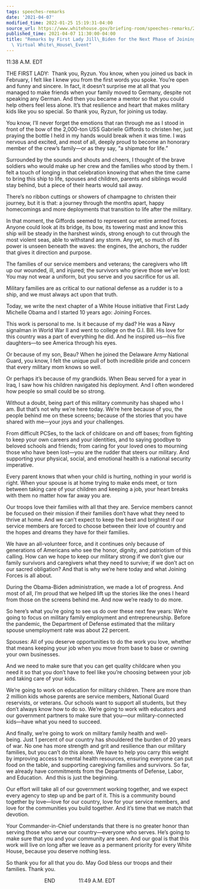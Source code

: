 ```yaml
---
tags: speeches-remarks
date: '2021-04-07'
modified_time: 2022-01-25 15:19:31-04:00
source_url: https://www.whitehouse.gov/briefing-room/speeches-remarks/2021/04/07/remarks-by-first-lady-jill-biden-for-the-next-phase-of-joining-forces-in-virtual-white-house-event/
published_time: 2021-04-07 11:30:00-04:00
title: "Remarks by First Lady Jill\_Biden for the Next Phase of Joining Forces in\
  \ Virtual White\_House\_Event"
---
```

 
11:38 A.M. EDT

THE FIRST LADY:  Thank you, Ryzun. You know, when you joined us back in
February, I felt like I knew you from the first words you spoke. You’re
open and funny and sincere. In fact, it doesn’t surprise me at all that
you managed to make friends when your family moved to Germany, despite
not speaking any German. And then you became a mentor so that you could
help others feel less alone. It’s that resilience and heart that makes
military kids like you so special. So thank you, Ryzun, for joining us
today.

You know, I’ll never forget the emotions that ran through me as I stood
in front of the bow of the 2,000-ton USS Gabrielle Giffords to christen
her, just praying the bottle I held in my hands would break when it was
time. I was nervous and excited, and most of all, deeply proud to become
an honorary member of the crew’s family—or as they say, “a shipmate for
life.”

Surrounded by the sounds and shouts and cheers, I thought of the brave
soldiers who would make up her crew and the families who stood by them.
I felt a touch of longing in that celebration knowing that when the time
came to bring this ship to life, spouses and children, parents and
siblings would stay behind, but a piece of their hearts would sail away.

There’s no ribbon cuttings or showers of champagne to christen their
journey, but it is that: a journey through the months apart, happy
homecomings and more deployments that transition to life after the
military.

In that moment, the Giffords seemed to represent our entire armed
forces. Anyone could look at its bridge, its bow, its towering mast and
know this ship will be steady in the harshest winds, strong enough to
cut through the most violent seas, able to withstand any storm. Any yet,
so much of its power is unseen beneath the waves: the engines, the
anchors, the rudder that gives it direction and purpose. 

The families of our service members and veterans; the caregivers who
lift up our wounded, ill, and injured; the survivors who grieve those
we’ve lost: You may not wear a uniform, but you serve and you sacrifice
for us all.

Military families are as critical to our national defense as a rudder is
to a ship, and we must always act upon that truth. 

Today, we write the next chapter of a White House initiative that First
Lady Michelle Obama and I started 10 years ago: Joining Forces.

This work is personal to me. Is it because of my dad? He was a Navy
signalman in World War II and went to college on the G.I. Bill. His love
for this country was a part of everything he did. And he inspired us—his
five daughters—to see America through his eyes.

Or because of my son, Beau? When he joined the Delaware Army National
Guard, you know, I felt the unique pull of both incredible pride and
concern that every military mom knows so well. 

Or perhaps it’s because of my grandkids. When Beau served for a year in
Iraq, I saw how his children navigated his deployment. And I often
wondered how people so small could be so strong.

Without a doubt, being part of this military community has shaped who I
am. But that’s not why we’re here today. We’re here because of you, the
people behind me on these screens; because of the stories that you have
shared with me—your joys and your challenges. 

From difficult PCSes, to the lack of childcare on and off bases; from
fighting to keep your own careers and your identities, and to saying
goodbye to beloved schools and friends; from caring for your loved ones
to mourning those who have been lost—you are the rudder that steers our
military. And supporting your physical, social, and emotional health is
a national security imperative.

Every parent knows that when your child is hurting, nothing in your
world is right. When your spouse is at home trying to make ends meet, or
torn between taking care of your children and keeping a job, your heart
breaks with them no matter how far away you are. 

Our troops love their families with all that they are. Service members
cannot be focused on their mission if their families don’t have what
they need to thrive at home. And we can’t expect to keep the best and
brightest if our service members are forced to choose between their love
of country and the hopes and dreams they have for their families. 

We have an all-volunteer force, and it continues only because of
generations of Americans who see the honor, dignity, and patriotism of
this calling. How can we hope to keep our military strong if we don’t
give our family survivors and caregivers what they need to survive; if
we don’t act on our sacred obligation? And that is why we’re here today
and what Joining Forces is all about. 

During the Obama-Biden administration, we made a lot of progress. And
most of all, I’m proud that we helped lift up the stories like the ones
I heard from those on the screens behind me. And now we’re ready to do
more. 

So here’s what you’re going to see us do over these next few years:
We’re going to focus on military family employment and
entrepreneurship. Before the pandemic, the Department of Defense
estimated that the military spouse unemployment rate was about 22
percent. 

Spouses: All of you deserve opportunities to do the work you love,
whether that means keeping your job when you move from base to base or
owning your own businesses. 

And we need to make sure that you can get quality childcare when you
need it so that you don’t have to feel like you’re choosing between your
job and taking care of your kids.

We’re going to work on education for military children. There are more
than 2 million kids whose parents are service members, National Guard
reservists, or veterans. Our schools want to support all students, but
they don’t always know how to do so. We’re going to work with educators
and our government partners to make sure that you—our military-connected
kids—have what you need to succeed.

And finally, we’re going to work on military family health and
well-being. Just 1 percent of our country has shouldered the burden of
20 years of war. No one has more strength and grit and resilience than
our military families, but you can’t do this alone. We have to help you
carry this weight by improving access to mental health resources,
ensuring everyone can put food on the table, and supporting caregiving
families and survivors. So far, we already have commitments from the
Departments of Defense, Labor, and Education.  And this is just the
beginning. 

Our effort will take all of our government working together, and we
expect every agency to step up and be part of it. This is a community
bound together by love—love for our country, love for your service
members, and love for the communities you build together. And it’s time
that we match that devotion.

Your Commander-in-Chief understands that there is no greater honor than
serving those who serve our country—everyone who serves. He’s going to
make sure that you and your community are seen. And our goal is that
this work will live on long after we leave as a permanent priority for
every White House, because you deserve nothing less.

So thank you for all that you do. May God bless our troops and their
families. Thank you.

                          END                11:49 A.M. EDT

